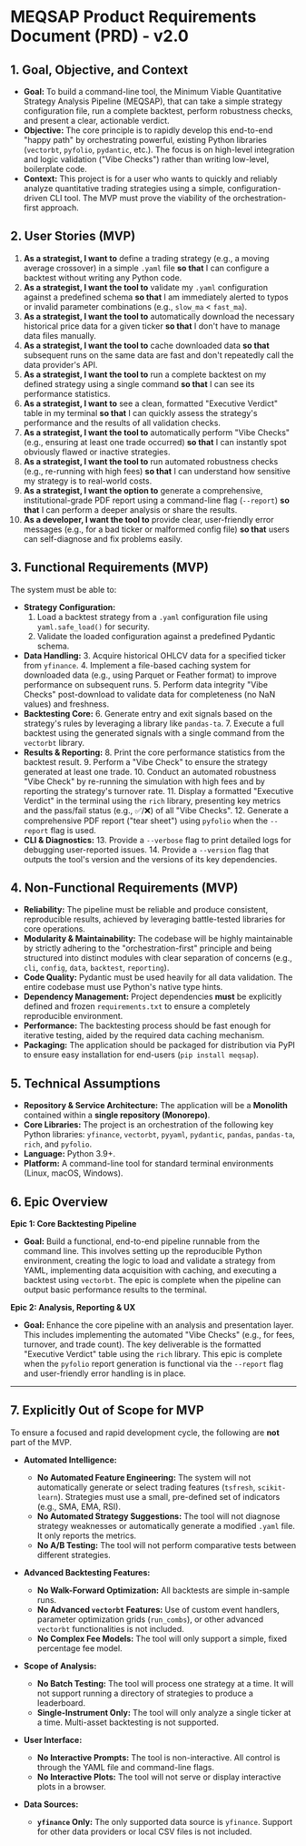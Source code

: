 # MEQSAP Product Requirements Document (PRD) - v2.0

## 1. Goal, Objective, and Context

* **Goal:** To build a command-line tool, the Minimum Viable Quantitative Strategy Analysis Pipeline (MEQSAP), that can take a simple strategy configuration file, run a complete backtest, perform robustness checks, and present a clear, actionable verdict.
* **Objective:** The core principle is to rapidly develop this end-to-end "happy path" by orchestrating powerful, existing Python libraries (`vectorbt`, `pyfolio`, `pydantic`, etc.). The focus is on high-level integration and logic validation ("Vibe Checks") rather than writing low-level, boilerplate code.
* **Context:** This project is for a user who wants to quickly and reliably analyze quantitative trading strategies using a simple, configuration-driven CLI tool. The MVP must prove the viability of the orchestration-first approach.

## 2. User Stories (MVP)

1.  **As a strategist, I want to** define a trading strategy (e.g., a moving average crossover) in a simple `.yaml` file **so that** I can configure a backtest without writing any Python code.
2.  **As a strategist, I want the tool to** validate my `.yaml` configuration against a predefined schema **so that** I am immediately alerted to typos or invalid parameter combinations (e.g., `slow_ma` < `fast_ma`).
3.  **As a strategist, I want the tool to** automatically download the necessary historical price data for a given ticker **so that** I don't have to manage data files manually.
4.  **As a strategist, I want the tool to** cache downloaded data **so that** subsequent runs on the same data are fast and don't repeatedly call the data provider's API.
5.  **As a strategist, I want the tool to** run a complete backtest on my defined strategy using a single command **so that** I can see its performance statistics.
6.  **As a strategist, I want to** see a clean, formatted "Executive Verdict" table in my terminal **so that** I can quickly assess the strategy's performance and the results of all validation checks.
7.  **As a strategist, I want the tool to** automatically perform "Vibe Checks" (e.g., ensuring at least one trade occurred) **so that** I can instantly spot obviously flawed or inactive strategies.
8.  **As a strategist, I want the tool to** run automated robustness checks (e.g., re-running with high fees) **so that** I can understand how sensitive my strategy is to real-world costs.
9.  **As a strategist, I want the option to** generate a comprehensive, institutional-grade PDF report using a command-line flag (`--report`) **so that** I can perform a deeper analysis or share the results.
10. **As a developer, I want the tool to** provide clear, user-friendly error messages (e.g., for a bad ticker or malformed config file) **so that** users can self-diagnose and fix problems easily.

## 3. Functional Requirements (MVP)

The system must be able to:

* **Strategy Configuration:**
    1.  Load a backtest strategy from a `.yaml` configuration file using `yaml.safe_load()` for security.
    2.  Validate the loaded configuration against a predefined Pydantic schema.
* **Data Handling:**
    3.  Acquire historical OHLCV data for a specified ticker from `yfinance`.
    4.  Implement a file-based caching system for downloaded data (e.g., using Parquet or Feather format) to improve performance on subsequent runs.
    5.  Perform data integrity "Vibe Checks" post-download to validate data for completeness (no NaN values) and freshness.
* **Backtesting Core:**
    6.  Generate entry and exit signals based on the strategy's rules by leveraging a library like `pandas-ta`.
    7.  Execute a full backtest using the generated signals with a single command from the `vectorbt` library.
* **Results & Reporting:**
    8.  Print the core performance statistics from the backtest result.
    9.  Perform a "Vibe Check" to ensure the strategy generated at least one trade.
    10. Conduct an automated robustness "Vibe Check" by re-running the simulation with high fees and by reporting the strategy's turnover rate.
    11. Display a formatted "Executive Verdict" in the terminal using the `rich` library, presenting key metrics and the pass/fail status (e.g., ✅/❌) of all "Vibe Checks".
    12. Generate a comprehensive PDF report ("tear sheet") using `pyfolio` when the `--report` flag is used.
* **CLI & Diagnostics:**
    13. Provide a `--verbose` flag to print detailed logs for debugging user-reported issues.
    14. Provide a `--version` flag that outputs the tool's version and the versions of its key dependencies.

## 4. Non-Functional Requirements (MVP)

* **Reliability:** The pipeline must be reliable and produce consistent, reproducible results, achieved by leveraging battle-tested libraries for core operations.
* **Modularity & Maintainability:** The codebase will be highly maintainable by strictly adhering to the "orchestration-first" principle and being structured into distinct modules with clear separation of concerns (e.g., `cli`, `config`, `data`, `backtest`, `reporting`).
* **Code Quality:** Pydantic must be used heavily for all data validation. The entire codebase must use Python's native type hints.
* **Dependency Management:** Project dependencies **must** be explicitly defined and frozen `requirements.txt` to ensure a completely reproducible environment.
* **Performance:** The backtesting process should be fast enough for iterative testing, aided by the required data caching mechanism.
* **Packaging:** The application should be packaged for distribution via PyPI to ensure easy installation for end-users (`pip install meqsap`).

## 5. Technical Assumptions

* **Repository & Service Architecture:** The application will be a **Monolith** contained within a **single repository (Monorepo)**.
* **Core Libraries:** The project is an orchestration of the following key Python libraries: `yfinance`, `vectorbt`, `pyyaml`, `pydantic`, `pandas`, `pandas-ta`, `rich`, and `pyfolio`.
* **Language:** Python 3.9+.
* **Platform:** A command-line tool for standard terminal environments (Linux, macOS, Windows).

## 6. Epic Overview

**Epic 1: Core Backtesting Pipeline**
* **Goal:** Build a functional, end-to-end pipeline runnable from the command line. This involves setting up the reproducible Python environment, creating the logic to load and validate a strategy from YAML, implementing data acquisition with caching, and executing a backtest using `vectorbt`. The epic is complete when the pipeline can output basic performance results to the terminal.

**Epic 2: Analysis, Reporting & UX**
* **Goal:** Enhance the core pipeline with an analysis and presentation layer. This includes implementing the automated "Vibe Checks" (e.g., for fees, turnover, and trade count). The key deliverable is the formatted "Executive Verdict" table using the `rich` library. This epic is complete when the `pyfolio` report generation is functional via the `--report` flag and user-friendly error handling is in place.

---

## 7. Explicitly Out of Scope for MVP

To ensure a focused and rapid development cycle, the following are **not** part of the MVP.

* **Automated Intelligence:**
    * **No Automated Feature Engineering:** The system will not automatically generate or select trading features (`tsfresh`, `scikit-learn`). Strategies must use a small, pre-defined set of indicators (e.g., SMA, EMA, RSI).
    * **No Automated Strategy Suggestions:** The tool will not diagnose strategy weaknesses or automatically generate a modified `.yaml` file. It only reports the metrics.
    * **No A/B Testing:** The tool will not perform comparative tests between different strategies.

* **Advanced Backtesting Features:**
    * **No Walk-Forward Optimization:** All backtests are simple in-sample runs.
    * **No Advanced `vectorbt` Features:** Use of custom event handlers, parameter optimization grids (`run_combs`), or other advanced `vectorbt` functionalities is not included.
    * **No Complex Fee Models:** The tool will only support a simple, fixed percentage fee model.

* **Scope of Analysis:**
    * **No Batch Testing:** The tool will process one strategy at a time. It will not support running a directory of strategies to produce a leaderboard.
    * **Single-Instrument Only:** The tool will only analyze a single ticker at a time. Multi-asset backtesting is not supported.

* **User Interface:**
    * **No Interactive Prompts:** The tool is non-interactive. All control is through the YAML file and command-line flags.
    * **No Interactive Plots:** The tool will not serve or display interactive plots in a browser.

* **Data Sources:**
    * **`yfinance` Only:** The only supported data source is `yfinance`. Support for other data providers or local CSV files is not included.